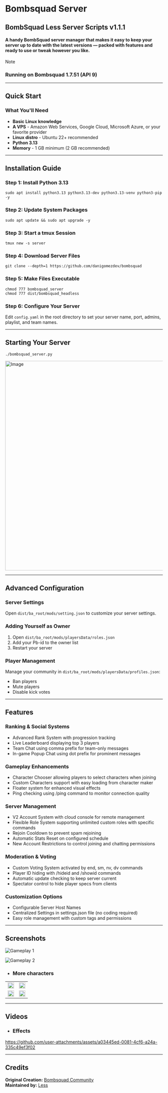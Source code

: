 # Bombsquad Server

## BombSquad Less Server Scripts v1.1.1
#### A handy BombSquad server manager that makes it easy to keep your server up to date with the latest versions — packed with features and ready to use or tweak however you like.

> [!NOTE]
>  ### Running on **Bombsquad 1.7.51 (API 9)**

---

## Quick Start

### What You'll Need

- **Basic Linux knowledge**
- **A VPS** - Amazon Web Services, Google Cloud, Microsoft Azure, or your favorite provider
- **Linux distro** - Ubuntu 22+ recommended
- **Python 3.13**
- **Memory** - 1 GB minimum (2 GB recommended)

---

## Installation Guide

### Step 1: Install Python 3.13
```
sudo apt install python3.13 python3.13-dev python3.13-venv python3-pip -y
```

### Step 2: Update System Packages
```
sudo apt update && sudo apt upgrade -y
```

### Step 3: Start a tmux Session
```
tmux new -s server
```

### Step 4: Download Server Files
```
git clone --depth=1 https://github.com/danigomezdev/bombsquad
```

### Step 5: Make Files Executable
```
chmod 777 bombsquad_server
chmod 777 dist/bombsquad_headless
```

### Step 6: Configure Your Server
Edit `config.yaml` in the root directory to set your server name, port, admins, playlist, and team names.

---

## Starting Your Server

```
./bombsquad_server.py
```

<img width="771" height="670" alt="Image" src="https://github.com/user-attachments/assets/cacf9b0e-66a1-4037-80ef-cfde38b4dcc0" />

---

## Advanced Configuration

### Server Settings
Open `dist/ba_root/mods/setting.json` to customize your server settings.

<!--
**Useful Resources:**
- [How to edit settings.json](https://github.com/imayushsaini/Bombsquad-Ballistica-Modded-Server/wiki/Server-Settings)
- [Available chat commands](https://github.com/imayushsaini/Bombsquad-Ballistica-Modded-Server/wiki/Chat-commands)
-->

### Adding Yourself as Owner
1. Open `dist/ba_root/mods/playersData/roles.json`
2. Add your Pb-id to the owner list
3. Restart your server

### Player Management
Manage your community in `dist/ba_root/mods/playersData/profiles.json`:
- Ban players
- Mute players
- Disable kick votes

---

## Features

### Ranking & Social Systems
- Advanced Rank System with progression tracking
- Live Leaderboard displaying top 3 players
- Team Chat using comma prefix for team-only messages
- In-game Popup Chat using dot prefix for prominent messages

### Gameplay Enhancements
- Character Chooser allowing players to select characters when joining
- Custom Characters support with easy loading from character maker
- Floater system for enhanced visual effects
- Ping checking using /ping command to monitor connection quality

### Server Management
- V2 Account System with cloud console for remote management
- Flexible Role System supporting unlimited custom roles with specific commands
- Rejoin Cooldown to prevent spam rejoining
- Automatic Stats Reset on configured schedule
- New Account Restrictions to control joining and chatting permissions

### Moderation & Voting
- Custom Voting System activated by end, sm, nv, dv commands
- Player ID hiding with /hideid and /showid commands
- Automatic update checking to keep server current
- Spectator control to hide player specs from clients

### Customization Options
- Configurable Server Host Names
- Centralized Settings in settings.json file (no coding required)
- Easy role management with custom tags and permissions

---

## Screenshots

![Gameplay 1](https://github.com/user-attachments/assets/4c8024c0-4562-41b6-83a5-f493a960245f)

![Gameplay 2](https://github.com/user-attachments/assets/5b95068c-1286-4aa7-914e-a8eb760ebf24)

- ### More characters

<div align="center">

| | |
|:---:|:---:|
| <img src="https://github.com/user-attachments/assets/0b34cf2f-27d1-4998-b04e-196abea0c703" width="100%"> | <img src="https://github.com/user-attachments/assets/7728892e-f71a-40f8-9ce4-cefb3008c1d2" width="100%"> |
| <img src="https://github.com/user-attachments/assets/3556ac0a-8885-4945-bc87-3ea699ca4f58" width="100%"> | <img src="https://github.com/user-attachments/assets/a03d32c7-953d-47a8-864c-3e299e551716" width="100%"> |

</div>

---

## Videos


- ###  Effects

https://github.com/user-attachments/assets/a03445ed-0081-4cf6-a24a-335c49ef3f02

---

## Credits

**Original Creation:** [Bombsquad Community](https://github.com/bombsquad-community/)  
**Maintained by:** [Less](https://github.com/danigomezdev)